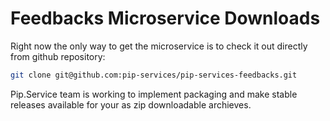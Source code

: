 # Feedbacks Microservice Downloads

Right now the only way to get the microservice is to check it out directly from github repository:

```bash
git clone git@github.com:pip-services/pip-services-feedbacks.git
```

Pip.Service team is working to implement packaging and make stable releases available for your 
as zip downloadable archieves.